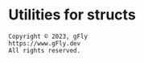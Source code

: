 # Utilities for structs

    Copyright © 2023, gFly
    https://www.gFly.dev
    All rights reserved.
